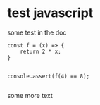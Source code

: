 # test javascript

some test in the doc

<pre><code><span class="code-keyword">const</span> <span class="code-function">f</span> <span class="code-operator">=</span> <span class="code-punctuation.bracket">(</span><span class="code-variable">x</span><span class="code-punctuation.bracket">)</span> <span class="code-operator">=></span> <span class="code-punctuation.bracket">{</span>
    <span class="code-keyword">return</span> <span class="code-number">2</span> <span class="code-operator">*</span> <span class="code-variable">x</span><span class="code-punctuation.delimiter">;</span>
<span class="code-punctuation.bracket">}</span>


<span class="code-variable.builtin">console</span><span class="code-punctuation.delimiter">.</span><span class="code-function.method">assert</span><span class="code-punctuation.bracket">(</span><span class="code-function">f</span><span class="code-punctuation.bracket">(</span><span class="code-number">4</span><span class="code-punctuation.bracket">)</span> <span class="code-operator">==</span> <span class="code-number">8</span><span class="code-punctuation.bracket">)</span><span class="code-punctuation.delimiter">;</span>

</code></pre>


some more text
